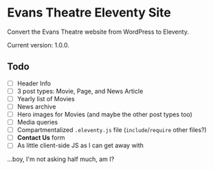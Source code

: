 # Evans Theatre Eleventy Site

Convert the Evans Theatre website from WordPress to Eleventy.

Current version: 1.0.0.

## Todo
- [ ] Header Info
- [ ] 3 post types: Movie, Page, and News Article
- [ ] Yearly list of Movies
- [ ] News archive
- [ ] Hero images for Movies (and maybe the other post types too)
- [ ] Media queries
- [ ] Compartmentalized `.eleventy.js` file (`include`/`require` other files?)
- [ ] **Contact Us** form
- [ ] As little client-side JS as I can get away with

...boy, I'm not asking half much, am I?
